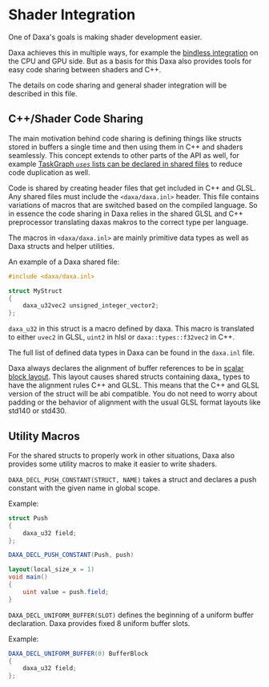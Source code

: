 # Shader Integration

One of Daxa's goals is making shader development easier.

Daxa achieves this in multiple ways, for example the [bindless integration](https://github.com/Ipotrick/Daxa/tree/master/wiki/Bindless.md) on the CPU and GPU side. But as a basis for this Daxa also provides tools for easy code sharing between shaders and C++.

The details on code sharing and general shader integration will be described in this file.

## C++/Shader Code Sharing

The main motivation behind code sharing is defining things like structs stored in buffers a single time and then using them in C++ and shaders seamlessly. This concept extends to other parts of the API as well, for example [TaskGraph *`uses`* lists can be declared in shared files](https://github.com/Ipotrick/Daxa/tree/master/wiki/TaskGraph.md) to reduce code duplication as well.

Code is shared by creating header files that get included in C++ and GLSL. Any shared files must include the `<daxa/daxa.inl>` header. This file contains variations of macros that are switched based on the compiled language. So in essence the code sharing in Daxa relies in the shared GLSL and C++ preprocessor translating daxas makros to the correct type per language.

The macros in `<daxa/daxa.inl>` are mainly primitive data types as well as Daxa structs and helper utilities.

An example of a Daxa shared file:

```glsl
#include <daxa/daxa.inl>

struct MyStruct
{
    daxa_u32vec2 unsigned_integer_vector2;
};
```

`daxa_u32` in this struct is a macro defined by daxa. This macro is translated to either `uvec2` in GLSL, `uint2` in hlsl or `daxa::types::f32vec2` in C++.

The full list of defined data types in Daxa can be found in the `daxa.inl` file. 

Daxa always declares the alignment of buffer references to be in [scalar block layout](https://github.com/KhronosGroup/GLSL/blob/master/extensions/ext/GL_EXT_scalar_block_layout.txt).
This layout causes shared structs containing daxa_ types to have the alignment rules C++ and GLSL. This means that the C++ and GLSL version of the struct will be abi compatible. You do not need to worry about padding or the behavior of alignment with the usual GLSL format layouts like  std140 or std430.

## Utility Macros

For the shared structs to properly work in other situations, Daxa also provides some utility macros to make it easier to write shaders.

`DAXA_DECL_PUSH_CONSTANT(STRUCT, NAME)` takes a struct and declares a push constant with the given name in global scope.

Example:
```glsl
struct Push
{
    daxa_u32 field;
};

DAXA_DECL_PUSH_CONSTANT(Push, push)

layout(local_size_x = 1)
void main()
{
    uint value = push.field;
}
```

`DAXA_DECL_UNIFORM_BUFFER(SLOT)` defines the beginning of a uniform buffer declaration. Daxa provides fixed 8 uniform buffer slots. 

Example:
```glsl
DAXA_DECL_UNIFORM_BUFFER(0) BufferBlock
{
    daxa_u32 field;
};
```
